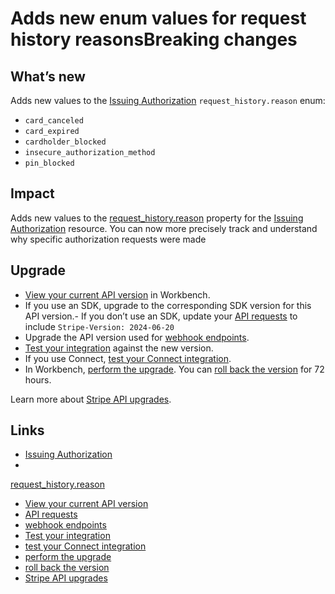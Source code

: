 # Adds new enum values for request history reasonsBreaking changes

## What’s new

Adds new values to the [Issuing
Authorization](https://docs.stripe.com/api/issuing/authorizations/object)
`request_history.reason` enum:

- `card_canceled`
- `card_expired`
- `cardholder_blocked`
- `insecure_authorization_method`
- `pin_blocked`

## Impact

Adds new values to the
[request_history.reason](https://docs.stripe.com/api/issuing/authorizations/object#issuing_authorization_object-request_history-reason)
property for the [Issuing
Authorization](https://docs.stripe.com/api/issuing/authorizations/object)
resource. You can now more precisely track and understand why specific
authorization requests were made

## Upgrade

- [View your current API
version](https://docs.stripe.com/upgrades#view-your-api-version-and-the-latest-available-upgrade-in-workbench)
in Workbench.
- If you use an SDK, upgrade to the corresponding SDK version for this API
version.- If you don’t use an SDK, update your [API
requests](https://docs.stripe.com/api/versioning) to include `Stripe-Version:
2024-06-20`
- Upgrade the API version used for [webhook
endpoints](https://docs.stripe.com/webhooks/versioning).
- [Test your integration](https://docs.stripe.com/testing) against the new
version.
- If you use Connect, [test your Connect
integration](https://docs.stripe.com/connect/testing).
- In Workbench, [perform the
upgrade](https://docs.stripe.com/upgrades#perform-the-upgrade). You can [roll
back the version](https://docs.stripe.com/upgrades#roll-back-your-api-version)
for 72 hours.

Learn more about [Stripe API upgrades](https://docs.stripe.com/upgrades).

## Links

- [Issuing
Authorization](https://docs.stripe.com/api/issuing/authorizations/object)
-
[request_history.reason](https://docs.stripe.com/api/issuing/authorizations/object#issuing_authorization_object-request_history-reason)
- [View your current API
version](https://docs.stripe.com/upgrades#view-your-api-version-and-the-latest-available-upgrade-in-workbench)
- [API requests](https://docs.stripe.com/api/versioning)
- [webhook endpoints](https://docs.stripe.com/webhooks/versioning)
- [Test your integration](https://docs.stripe.com/testing)
- [test your Connect integration](https://docs.stripe.com/connect/testing)
- [perform the upgrade](https://docs.stripe.com/upgrades#perform-the-upgrade)
- [roll back the
version](https://docs.stripe.com/upgrades#roll-back-your-api-version)
- [Stripe API upgrades](https://docs.stripe.com/upgrades)